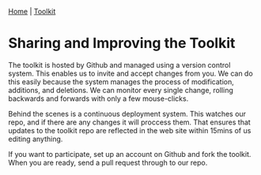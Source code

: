 [Home](index.html) | [Toolkit](Toolkit.html)

# Sharing and Improving the Toolkit

The toolkit is hosted by Github and managed using a version control system. This enables us to invite and accept changes from you. We can do this easily because the system manages the process of modification, additions, and deletions. We can monitor every single change, rolling backwards and forwards with only a few mouse-clicks. 

Behind the scenes is a continuous deployment system. This watches our repo, and if there are any changes it will proccess them. That ensures that updates to the toolkit repo are reflected in the web site within 15mins of us editing anything. 

If you want to participate, set up an account on Github and fork the toolkit. When you are ready, send a pull request through to our repo. 
